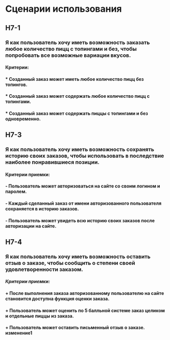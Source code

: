 # Сценарии использования 

## H7-1
### Я как пользователь хочу иметь возможность заказать любое количество пицц с топингами и без, чтобы попробовать все возможные вариации вкусов.
#### Критерии:
#### * Созданный заказ может иметь любое количество пицц без топингов.
#### * Созданный заказ может содержать любое количество пицц с топингами.
#### * Созданный заказ может содержать пиццы с топингами и без одновременно.

## H7-3
### Я как пользователь хочу иметь возможность сохранять историю своих заказов, чтобы использовать в последствие наиболее понравившиеся позиции.
#### **Критерии приемки:**
#### - Пользователь может авторизоваться на сайте со своим логином и паролем.
#### - Каждый сделанный заказ от имени авторизованного пользователя сохраняется в историю заказов.
#### - Пользователь может увидеть всю историю своих заказов после авторизации на сайте.

## H7-4
### Я как пользователь хочу иметь возможность оставить отзыв о заказе, чтобы сообщить о степени своей удовлетворенности заказом.
#### ***Критерии приемки:***
#### + После выполнения заказа авторизованному пользователю на сайте становится доступна функция оценки заказа.
#### + Пользователь может оценить по 5 балльной системе заказ целиком и отдельные пиццы из заказа.
#### + Пользователь может оставить письменный отзыв о заказе. изменение1